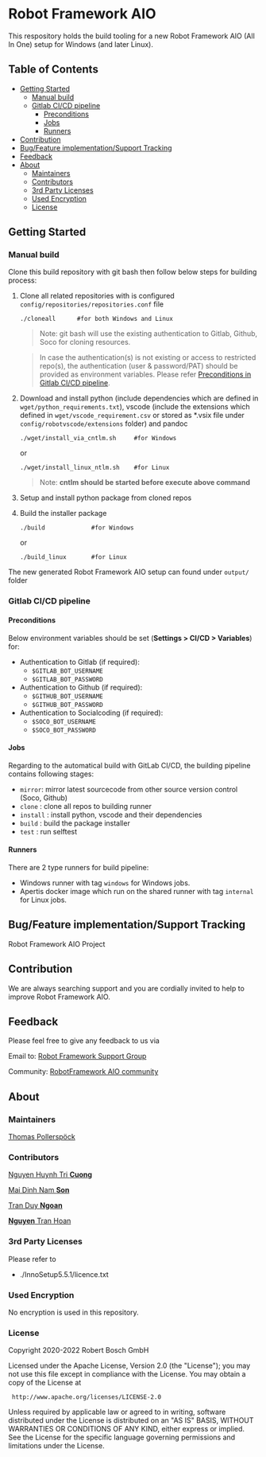 <!---

	Copyright (c) 2020 Robert Bosch GmbH and its subsidiaries.
	This program and the accompanying materials are made available under
	the terms of the Bosch Internal Open Source License v4
	which accompanies this distribution, and is available at
	http://bios.intranet.bosch.com/bioslv4.txt

-->

# Robot Framework AIO  <!-- omit in toc -->

This respository holds the build tooling for a new Robot Framework AIO (All In One) setup for Windows (and later Linux).


## Table of Contents  <!-- omit in toc -->

- [Getting Started](#getting-started)
  - [Manual build](#manual-build)
  - [Gitlab CI/CD pipeline](#auto-build)
    - [Preconditions](#preconditions)
    - [Jobs](#jobs)
    - [Runners](#runners)
- [Contribution](#contribution-guidelines)
- [Bug/Feature implementation/Support Tracking](#tracking)
- [Feedback](#feedback)
- [About](#about)
  - [Maintainers](#maintainers)
  - [Contributors](#contributors)
  - [3rd Party Licenses](#3rd-party-licenses)
  - [Used Encryption](#used-encryption)
  - [License](#license)

## Getting Started <a name="getting-started"></a>

### Manual build <a name="manual-build"></a>
Clone this build repository with git bash then follow below steps for building process:

1. Clone all related repositories with is configured `config/repositories/repositories.conf` file
	```
	./cloneall		#for both Windows and Linux
	```
	>Note: git bash will use the existing authentication to Gitlab, Github, Soco for cloning resources.

	>In case the authentication(s) is not existing or access to restricted repo(s), the authentication (user & password/PAT) should be provided as environment variables. Please refer [Preconditions in Gitlab CI/CD pipeline](#preconditions).

2. Download and install python (include dependencies which are defined in `wget/python_requirements.txt`), vscode (include the extensions which defined in `wget/vscode_requirement.csv` or stored as *.vsix file under `config/robotvscode/extensions` folder) and pandoc
	```
	./wget/install_via_cntlm.sh		#for Windows
	```
	or 
	```
	./wget/install_linux_ntlm.sh	#for Linux
	```
	>Note: **cntlm should be started before execute above command**
3. Setup and install python package from cloned repos
4. Build the installer package
	```
	./build				#for Windows
	```
	or
	```
	./build_linux		#for Linux
	```
The new generated Robot Framework AIO setup can found under `output/` folder

### Gitlab CI/CD pipeline <a name="auto-build"></a>
#### Preconditions <a name="preconditions"></a>
Below environment variables should be set (**Settings > CI/CD > Variables**) for:
- Authentication to Gitlab (if required):
	- `$GITLAB_BOT_USERNAME`
	- `$GITLAB_BOT_PASSWORD`
- Authentication to Github (if required):
	- `$GITHUB_BOT_USERNAME`
	- `$GITHUB_BOT_PASSWORD`
- Authentication to Socialcoding (if required):
	- `$SOCO_BOT_USERNAME`
	- `$SOCO_BOT_PASSWORD`

#### Jobs <a name="jobs"></a>
Regarding to the automatical build with GitLab CI/CD, the building pipeline contains following stages:
- `mirror`: mirror latest sourcecode from other source version control (Soco, Github)
- `clone` : clone all repos to building runner
- `install` : install python, vscode and their dependencies
- `build` : build the package installer
- `test` : run selftest

#### Runners <a name="runners"></a>
There are 2 type runners for build pipeline:
- Windows runner with tag `windows` for Windows jobs.
- Apertis docker image which run on the shared runner with tag `internal` for Linux jobs.
## Bug/Feature implementation/Support Tracking<a name="tracking"></a>

Robot Framework AIO Project


## Contribution <a name="contribution-guidelines"></a>

We are always searching support and you are cordially invited to help to improve Robot Framework AIO.

## Feedback <a name="feedback"></a>

Please feel free to give any feedback to us via

Email to: [Robot Framework Support Group](mailto:)

Community: [RobotFramework AIO community](https://)


## About <a name="about"></a>

### Maintainers <a name="maintainers"></a>

[Thomas Pollersp&ouml;ck]()

### Contributors <a name="contributors"></a>
[Nguyen Huynh Tri **Cuong**]()

[Mai Dinh Nam **Son**](s)

[Tran Duy **Ngoan**]()

[**Nguyen** Tran Hoan]()

### 3rd Party Licenses <a name="3rd-party-licenses"></a>

Please refer to

* ./InnoSetup5.5.1/licence.txt

### Used Encryption <a name="used-encryption"></a>

No encryption is used in this repository.

### License <a name="license"></a>

Copyright 2020-2022 Robert Bosch GmbH

Licensed under the Apache License, Version 2.0 (the "License");
you may not use this file except in compliance with the License.
You may obtain a copy of the License at

     http://www.apache.org/licenses/LICENSE-2.0

Unless required by applicable law or agreed to in writing, software
distributed under the License is distributed on an "AS IS" BASIS,
WITHOUT WARRANTIES OR CONDITIONS OF ANY KIND, either express or implied.
See the License for the specific language governing permissions and
limitations under the License.

